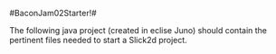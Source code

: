 #BaconJam02Starter!#

The following java project (created in eclise Juno) should contain the pertinent files needed to start a Slick2d project.